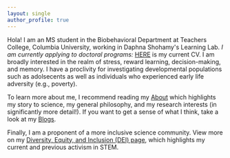 ```yaml
---
layout: single
author_profile: true
---
```


Hola! I am an MS student in the Biobehavioral Department at Teachers College, Columbia University, working in Daphna Shohamy's Learning Lab. *I am currently applying to doctoral programs:* [HERE](https://docs.google.com/document/d/1OrH4y00ohf-tMxeit2iNLg1f2ngMRq-P04Gsi8EXJzk/edit) is my current CV. I am broadly interested in the realm of stress, reward learning, decision-making, and memory. I have a proclivity for investigating developmental populations such as adolsecents as well as individuals who experienced early life adversity (e.g., poverty). 

To learn more about me, I recommend reading my [About](https://greyes1996.github.io/about/) which highlights my story to science, my general philosophy, and my research interests (in significantly more detail!). If you want to get a sense of what I think, take a look at my [Blogs](https://greyes1996.github.io/blog). 

Finally, I am a proponent of a more inclusive science community. View more on my [Diversity, Equity, and Inclusion (DEI) page](https://greyes1996.github.io/dei), which highlights my current and previous activism in STEM. 
